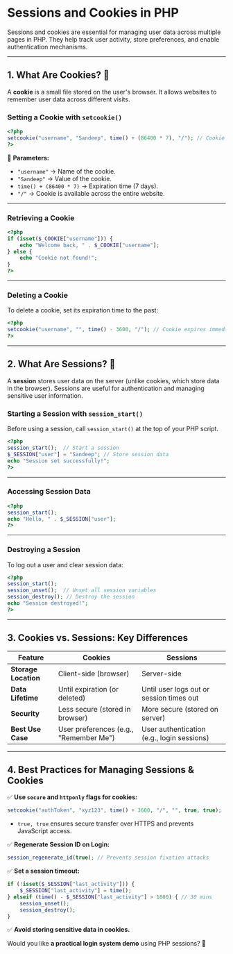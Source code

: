 # **Sessions and Cookies in PHP**  

Sessions and cookies are essential for managing user data across multiple pages in PHP. They help track user activity, store preferences, and enable authentication mechanisms.  

---

## **1. What Are Cookies? 🍪**  

A **cookie** is a small file stored on the user's browser. It allows websites to remember user data across different visits.  

### **Setting a Cookie with `setcookie()`**  

```php
<?php
setcookie("username", "Sandeep", time() + (86400 * 7), "/"); // Cookie expires in 7 days
?>
```

🔹 **Parameters:**
- `"username"` → Name of the cookie.
- `"Sandeep"` → Value of the cookie.
- `time() + (86400 * 7)` → Expiration time (7 days).
- `"/"` → Cookie is available across the entire website.

---

### **Retrieving a Cookie**  

```php
<?php
if (isset($_COOKIE["username"])) {
    echo "Welcome back, " . $_COOKIE["username"];
} else {
    echo "Cookie not found!";
}
?>
```

---

### **Deleting a Cookie**  

To delete a cookie, set its expiration time to the past:  

```php
<?php
setcookie("username", "", time() - 3600, "/"); // Cookie expires immediately
?>
```

---

## **2. What Are Sessions? 🔐**  

A **session** stores user data on the server (unlike cookies, which store data in the browser). Sessions are useful for authentication and managing sensitive user information.  

### **Starting a Session with `session_start()`**  

Before using a session, call `session_start()` at the top of your PHP script.  

```php
<?php
session_start();  // Start a session
$_SESSION["user"] = "Sandeep"; // Store session data
echo "Session set successfully!";
?>
```

---

### **Accessing Session Data**  

```php
<?php
session_start();
echo "Hello, " . $_SESSION["user"];
?>
```

---

### **Destroying a Session**  

To log out a user and clear session data:  

```php
<?php
session_start();
session_unset();  // Unset all session variables
session_destroy(); // Destroy the session
echo "Session destroyed!";
?>
```

---

## **3. Cookies vs. Sessions: Key Differences**  

| Feature   | Cookies  | Sessions  |
|-----------|---------|-----------|
| **Storage Location** | Client-side (browser) | Server-side |
| **Data Lifetime** | Until expiration (or deleted) | Until user logs out or session times out |
| **Security** | Less secure (stored in browser) | More secure (stored on server) |
| **Best Use Case** | User preferences (e.g., "Remember Me") | User authentication (e.g., login sessions) |

---

## **4. Best Practices for Managing Sessions & Cookies**  

✅ **Use `secure` and `httponly` flags for cookies:**  
```php
setcookie("authToken", "xyz123", time() + 3600, "/", "", true, true);
```
- `true, true` ensures secure transfer over HTTPS and prevents JavaScript access.

✅ **Regenerate Session ID on Login:**  
```php
session_regenerate_id(true); // Prevents session fixation attacks
```

✅ **Set a session timeout:**  
```php
if (!isset($_SESSION["last_activity"])) {
    $_SESSION["last_activity"] = time();
} elseif (time() - $_SESSION["last_activity"] > 1800) { // 30 mins
    session_unset();
    session_destroy();
}
```

✅ **Avoid storing sensitive data in cookies.**  

Would you like **a practical login system demo** using PHP sessions? 🚀